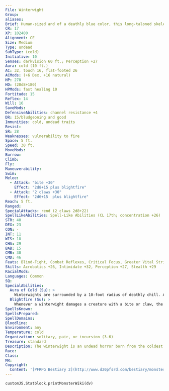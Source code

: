 ```yaml
---
File: Winterwight
Group: 
aliases: 
Brief: Human-sized and of a deathly blue color, this long-taloned skeletal creature is partially encased in jagged sheets of ice.
CR: 17
XP: 102400
Alignment: CE
Size: Medium
Type: undead
SubType: (cold)
Initiative: 10
Senses: darkvision 60 ft.; Perception +27
Aura: cold (10 ft.)
AC: 32, touch 16, flat-footed 26
ACMods: (+6 Dex, +16 natural)
HP: 270
HD: (20d8+180)
HPMods: fast healing 10
Fortitude: 15
Reflex: 14
Will: 16
SaveMods: 
DefensiveAbilities: channel resistance +4
DR: 15/bludgeoning and good
Immunities: cold, undead traits
Resist: 
SR: 28
Weaknesses: vulnerability to fire
Space: 5 ft.
Speed: 30 ft.
MoveMods: 
Burrow: 
Climb: 
Fly: 
Maneuverability: 
Swim: 
Melee: 
  - Attack: "bite +30"
    Effect: "2d8+15 plus blightfire"
  - Attack: "2 claws +30"
    Effect: "2d6+15  plus blightfire"
Reach: 5 ft.
Ranged: 
SpecialAttacks: rend (2 claws 2d8+22)
SpellLikeAbilities: Spell-Like Abilities (CL 17th; concentration +26)  Constant-air walk At will-cone of cold (DC 24), dimension door, greater dispel magic, sleet storm, wall of ice  3/day-polar ray  1/day-control weather
STR: 40
DEX: 23
CON: -
INT: 11
WIS: 18
CHA: 29
BAB: 15
CMB: 30
CMD: 46
Feats: Blind-Fight, Combat Reflexes, Critical Focus, Greater Vital Strike, Improved Initiative, Improved Vital Strike, Lightning Reflexes, Power Attack, Staggering Critical, Vital Strike
Skills: Acrobatics +26, Intimidate +32, Perception +27, Stealth +29
RacialMods: 
Languages: Common
SQ: 
SpecialAbilities:
  Aura of Cold (Su): >
    Winterwights are surrounded by a 10-foot radius of deathly chill. Any creatures within this area during the winterwight's turn takes 2d10 points of cold damage. All creatures of the cold subtype within this area (including the winterwight) are treated as having fast healing 10.
  Blightfire (Su): >
    Whenever a winterwight damages a creature with a bite or claw, the wound erupts with tongues of black fire. For the next 5 rounds, the victim must make a DC 29 Fortitude saving throw at the start of its turn or take 1d6 points of Constitution drain. The winterwight gains 10 temporary hit points each time the creature fails a saving throw against blightfire. A creature cannot be affected by more than one instance of blightfire at a time. The save DC is Charisma-based.
SpellsKnown: 
SpellsPrepared: 
SpellDomains: 
Bloodline: 
Environment: any
Temperature: cold
Organization: solitary, pair, or incursion (3-6)
Treasure: standard
Description: The winterwight is an undead horror born from the coldest depths of the negative energy plane. Infused with the dark, cold magic that permeates this realm of death, the winterwight takes the form of a skeleton coated in armor of jagged ice.  Though it resembles an ordinary skeleton from a distance, the winterwight's frame is much sturdier than the average humanoid's, its frozen armor intertwining with its bone structure to form an incredibly hardy chassis. Sometimes called hatewraiths because of their insatiable lust for suffering, these frozen horrors are often found in areas that suffer from magical cold or frozen climates.  Winterwights are 7 feet tall and weigh 250 pounds.
Race: 
Class: 
MR: 
Copyright:
  Content: '[PFRPG Bestiary 2](http://www.d20pfsrd.com/bestiary/monster-listings/undead/winterwight)'
---
```

```dataviewjs
customJS.Statblock.printMonsterWiki(dv)
```
